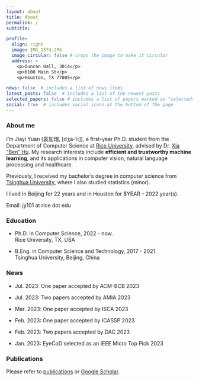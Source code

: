 ```yaml
---
layout: about
title: About
permalink: /
subtitle:

profile:
  align: right
  image: IMG_2574.JPG
  image_circular: false # crops the image to make it circular
  address: >
    <p>Duncan Hall, 3014</p>
    <p>6100 Main St</p>
    <p>Houston, TX 77005</p>

news: false  # includes a list of news items
latest_posts: false  # includes a list of the newest posts
selected_papers: false # includes a list of papers marked as "selected={true}"
social: true  # includes social icons at the bottom of the page
---
```


### About me

I’m Jiayi Yuan (袁加熠, [dʒa-ˈi:]), a first-year Ph.D. student from the Department of Computer Science at [Rice University](https://www.rice.edu/), advised by Dr. [Xia “Ben” Hu](https://cs.rice.edu/~xh37/index.html). My research interests include **efficient and trustworthy machine learning**, and its applications in computer vision, natural language processing and healthcare.

Previously, I received my bachelor’s degree in computer science from [Tsinghua University](https://www.tsinghua.edu.cn/), where I also studied statistics (minor). 

I lived in Beijing for 22 years and in Houston for $YEAR - 2022 year(s).

Email: jy101 at rice dot edu

### Education

* Ph.D. in Computer Science, 2022 - now.  
Rice University, TX, USA

* B.Eng. in Computer Science and Technology, 2017 - 2021.  
Tsinghua University, Beijing, China

### News

- Jul. 2023: One paper accepted by ACM-BCB 2023

- Jul. 2023: Two papers accepted by AMIA 2023

- Mar. 2023: One paper accepted by ISCA 2023

- Feb. 2023: One paper accepted by ICASSP 2023

- Feb. 2023: Two papers accepted by DAC 2023

- Jan. 2023: EyeCoD selected as an IEEE Micro Top Pick 2023

### Publications

Please refer to [publications](https://jy-yuan.github.io/publications/) or [Google Scholar](https://scholar.google.com/citations?user=XMrlrV8AAAAJ).
